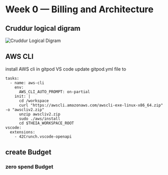 # Week 0 — Billing and Architecture




## Cruddur logical digram 
![Cruddur Logical Digram](https://github.com/user-attachments/assets/8fbf1661-b800-49d6-86bd-b63b2f7c3d75)

## AWS CLI 

install AWS cli in gitpod VS code 
update gitpod.yml file to 
```
tasks:
  - name: aws-cli
    env:
      AWS_CLI_AUTO_PROMPT: on-partial
    init: |
      cd /workspace
      curl "https://awscli.amazonaws.com/awscli-exe-linux-x86_64.zip" -o "awscliv2.zip"
      unzip awscliv2.zip
      sudo ./aws/install
      cd $THEIA_WORKSPACE_ROOT
vscode:
  extensions:
    - 42Crunch.vscode-openapi

```
## create Budget 
### zero spend Budget 

